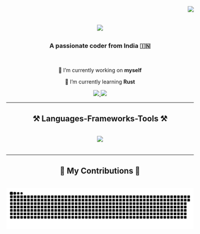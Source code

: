 <img align="right" src="https://visitor-badge.laobi.icu/badge?page_id=kyoto-max.kyotomax&left_color=red&right_color=green"/>

<h1 align="center">
    <img src="https://readme-typing-svg.herokuapp.com/?font=Pacifico&size=35&center=true&vCenter=true&width=500&height=70&duration=3500&lines=Hi+There!+👋;+I'm+Shaurya+Gupta+!;" />
</h1>

<h3 align="center">A passionate coder from India 🇮🇳</h3>

<br/>

<div align="center">

🔭 I’m currently working on **myself**

🌱 I’m currently learning **Rust**

</div>

<div align="center"> 
  <a href="mailto:pedro.sales.crackjee2k24@gmail.com">
    <img src="https://img.shields.io/badge/Gmail-595959?style=for-the-badge&logo=gmail&logoColor=red" />
  </a>
  
  <a href="https://linkedin.com/in/anirudh-goel-045a82310" target="_blank">
    <img src="https://img.shields.io/badge/LinkedIn-0077B5?style=for-the-badge&logo=linkedin&logoColor=white" target="_blank" />
  </a>
  
</div>

 <hr/>
 
<h2 align="center">⚒️ Languages-Frameworks-Tools ⚒️</h2>
<br/>
<div align="center">
    <img src="https://skillicons.dev/icons?i=c,cpp,rust,python,golang,vscode,github,git" />
</div>

<br/>
<hr/>

<div align="center">
  <h2>🐍 My Contributions 🐍</h2>
  <br>
  <img alt="snake eating my contributions" src="https://raw.githubusercontent.com/kyoto-max/kyoto-max/output/github-contribution-grid-snake.svg" />
  
  <br/><br/><br/>
</div>
